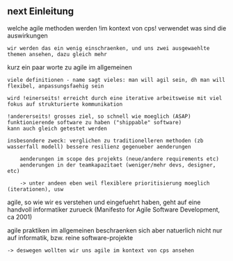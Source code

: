 ## next Einleitung

welche agile methoden werden !im kontext von cps! verwendet
was sind die auswirkungen

    wir werden das ein wenig einschraenken, und uns zwei ausgewaehlte themen ansehen, dazu gleich mehr

kurz ein paar worte zu agile im allgemeinen

    viele definitionen - name sagt vieles: man will agil sein, dh man will flexibel, anpassungsfaehig sein

    wird !einerseits! erreicht durch eine iterative arbeitsweise mit viel fokus auf strukturierte kommunikation

    !andererseits! grosses ziel, so schnell wie moeglich (ASAP) funktionierende software zu haben ("shippable" software)
    kann auch gleich getestet werden

    insbesondere zweck: verglichen zu traditionelleren methoden (zb wasserfall modell) bessere resilienz gegenueber aenderungen

        aenderungen im scope des projekts (neue/andere requirements etc)
        aenderungen in der teamkapazitaet (weniger/mehr devs, designer, etc)

        -> unter andeen eben weil flexiblere prioritisierung moeglich (iterationen), usw

agile, so wie wir es verstehen und eingefuehrt haben, geht auf eine handvoll informatiker zurueck (Manifesto for Agile Software Development, ca 2001)

agile praktiken im allgemeinen beschraenken sich aber natuerlich nicht nur auf informatik, bzw. reine software-projekte

    -> deswegen wollten wir uns agile im kontext von cps ansehen
